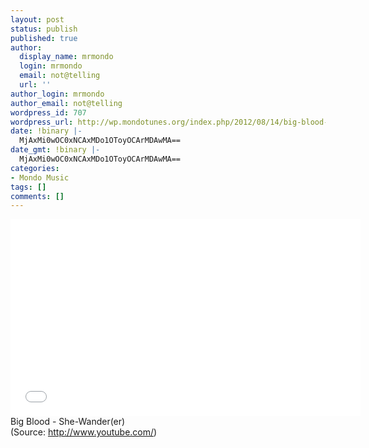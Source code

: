 ```yaml
---
layout: post
status: publish
published: true
author:
  display_name: mrmondo
  login: mrmondo
  email: not@telling
  url: ''
author_login: mrmondo
author_email: not@telling
wordpress_id: 707
wordpress_url: http://wp.mondotunes.org/index.php/2012/08/14/big-blood-she-wander-er/
date: !binary |-
  MjAxMi0wOC0xNCAxMDo1OToyOCArMDAwMA==
date_gmt: !binary |-
  MjAxMi0wOC0xNCAxMDo1OToyOCArMDAwMA==
categories:
- Mondo Music
tags: []
comments: []
---
```

<iframe width="560" height="315" src="//www.youtube.com/embed/1YHu4pMrQiQ" frameborder="0"> </iframe>
Big Blood - She-Wander(er)
<div class="attribution">(<span>Source:</span> <a href="http://www.youtube.com/">http://www.youtube.com/</a>)</div>
